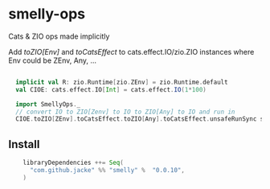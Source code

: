 # smelly-ops
Cats &amp; ZIO ops made implicitly

Add *toZIO[Env]* and *toCatsEffect* to cats.effect.IO/zio.ZIO instances
where Env could be ZEnv, Any, ...

```scala

  implicit val R: zio.Runtime[zio.ZEnv] = zio.Runtime.default
  val CIOE: cats.effect.IO[Int] = cats.effect.IO(1*100)

  import SmellyOps._
  // convert IO to ZIO[Zenv] to IO to ZIO[Any] to IO and run in
  CIOE.toZIO[ZEnv].toCatsEffect.toZIO[Any].toCatsEffect.unsafeRunSync shouldBe 100
```


## Install

```scala
    libraryDependencies ++= Seq(
      "com.github.jacke" %% "smelly" %  "0.0.10",
    )
```
